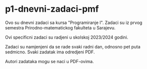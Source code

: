 # p1-dnevni-zadaci-pmf

Ovo su dnevni zadaci sa kursa "Programiranje I". Zadaci su iz prvog semestra Prirodno-matematickog fakulteta u Sarajevu.

Ovi specificni zadaci su radjeni u skolskoj 2023/2024 godini.

Zadaci su namjenjeni da se rade svaki radni dan, odnosno pet puta sedmicno. Svaki zadatak ima odredjeni PDF.

Autori zadataka mogu se naci u PDF-ovima.
